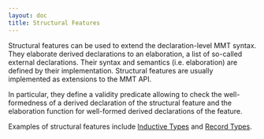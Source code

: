 ```yaml
---
layout: doc
title: Structural Features
---
```


Structural features can be used to extend the declaration-level MMT syntax. They elaborate derived declarations to an elaboration, a list of so-called external declarations. Their syntax and semantics (i.e. elaboration) are defined by their implementation. Structural features are usually implemented as extensions to the MMT API. 

In particular, they define a validity predicate allowing to check the well-formedness of a derived declaration of the structural feature and the elaboration function for well-formed derived declarations of the feature.

Examples of structural features include [Inductive Types](inductive.md) and [Record Types](records.md).

